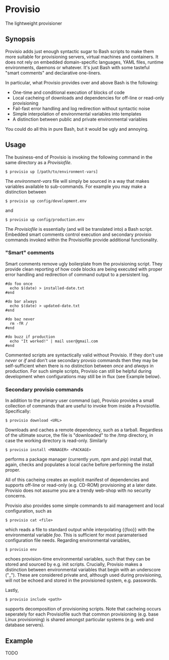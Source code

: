 # Provisio
The lightweight provisioner

## Synopsis
Provisio adds just enough syntactic sugar to Bash scripts to make them more suitable for provisioning servers, virtual machines and containers. It does not rely on embedded domain-specific languages, YAML files, runtime environments, daemons or whatever. It's just Bash with some tasteful "smart comments" and declarative one-liners. 

In particular, what Provisio provides over and above Bash is the following:

* One-time and conditional execution of blocks of code
* Local cacheing of downloads and dependencies for off-line or read-only provisioning
* Fail-fast error handling and log redirection without syntactic noise
* Simple interpolation of environmental variables into templates 
* A distinction between public and private environmental variables

You could do all this in pure Bash, but it would be ugly and annoying.

## Usage
The business-end of Provisio is invoking the following command in the same directory as a *Provisiofile*.

    $ provisio up [/path/to/environment-vars]
  
The *environment-vars* file will simply be sourced in a way that makes variables available to sub-commands. For example you may make a distinction between

    $ provisio up config/development.env
    
and

    $ provisio up config/production.env
  
The *Provisiofile* is essentially (and will be translated into) a Bash script. Embedded smart comments control execution and secondary provisio commands invoked within the Provisiofile provide additional functionality. 
 
### "Smart" comments
 
Smart comments remove ugly boilerplate from the provisioning script. They provide clean reporting of how code blocks are being executed with proper error handling and redirection of command output to a persistent log. 

    #do foo once
      echo $(date) > installed-date.txt
    #end
    
    #do bar always
      echo $(date) > updated-date.txt
    #end
    
    #do baz never
      rm -fR /
    #end
    
    #do buzz if production
      echo "It worked!" | mail user@gmail.com
    #end
    
Commented scripts are syntactically valid without Provisio. If they don't use *never* or *if* and don't use secondary provsio commands then they may be self-sufficient when there is no distinction between *once* and *always* in production. For such simple scripts, Provisio can still be helpful during development when configurations may still be in flux (see Example below). 

### Secondary provisio commands

In addition to the primary user command (*up*), Provisio provides a small collection of commands that are useful to invoke from inside a Provisiofile. Specifically:

    $ provisio download <URL>

Downloads and caches a remote dependency, such as a tarball. Regardless of the ultimate source, the file is "downloaded" to the /tmp directory, in case the working directory is read-only. Similarly

    $ provisio install <MANAGER> <PACKAGE>
    
performs a package manager (currently *yum*, *npm* and *pip*) install that, again, checks and populates a local cache before performing the install proper. 

All of this cacheing creates an explicit manifest of dependencies and supports off-line or read-only (e.g. CD-ROM) provisioning at a later date. Provisio does not assume you are a trendy web-shop with no security concerns.

Provisio also provides some simple commands to aid management and local configuration, such as

    $ provisio cat <file>
    
which reads a file to standard output while interpolating {{foo}} with the environmental variable *foo*. This is sufficient for most paramaterised configuration file needs. Regarding environmental variables, 

    $ provisio env
    
echoes provision-time environmental variables, such that they can be stored and sourced by e.g. init scripts. Crucially, Provisio makes a distinction between environmental variables that begin with an underscore ("_"). These are considered private and, although used during provisioning, will not be echoed and stored in the provisioned system, e.g. passwords.

Lastly, 

    $ provisio include <path>
    
supports decomposition of provisioning scripts. Note that cacheing occurs seperately for each Provisiofile such that common provisioning (e.g. base Linux provisioning) is shared amongst particular systems (e.g. web and database servers). 

## Example

TODO
